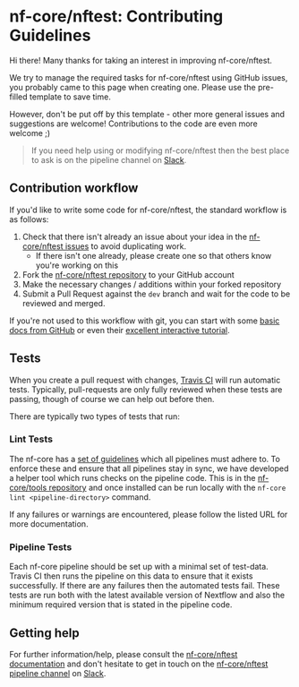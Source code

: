 # nf-core/nftest: Contributing Guidelines

Hi there! Many thanks for taking an interest in improving nf-core/nftest.

We try to manage the required tasks for nf-core/nftest using GitHub issues, you probably came to this page when creating one. Please use the pre-filled template to save time.

However, don't be put off by this template - other more general issues and suggestions are welcome! Contributions to the code are even more welcome ;)

> If you need help using or modifying nf-core/nftest then the best place to ask is on the pipeline channel on [Slack](https://nf-co.re/join/slack/).



## Contribution workflow
If you'd like to write some code for nf-core/nftest, the standard workflow
is as follows:

1. Check that there isn't already an issue about your idea in the
   [nf-core/nftest issues](https://github.com/nf-core/nftest/issues) to avoid
   duplicating work.
    * If there isn't one already, please create one so that others know you're working on this
2. Fork the [nf-core/nftest repository](https://github.com/nf-core/nftest) to your GitHub account
3. Make the necessary changes / additions within your forked repository
4. Submit a Pull Request against the `dev` branch and wait for the code to be reviewed and merged.

If you're not used to this workflow with git, you can start with some [basic docs from GitHub](https://help.github.com/articles/fork-a-repo/) or even their [excellent interactive tutorial](https://try.github.io/).


## Tests
When you create a pull request with changes, [Travis CI](https://travis-ci.org/) will run automatic tests.
Typically, pull-requests are only fully reviewed when these tests are passing, though of course we can help out before then.

There are typically two types of tests that run:

### Lint Tests
The nf-core has a [set of guidelines](https://nf-co.re/developers/guidelines) which all pipelines must adhere to.
To enforce these and ensure that all pipelines stay in sync, we have developed a helper tool which runs checks on the pipeline code. This is in the [nf-core/tools repository](https://github.com/nf-core/tools) and once installed can be run locally with the `nf-core lint <pipeline-directory>` command.

If any failures or warnings are encountered, please follow the listed URL for more documentation.

### Pipeline Tests
Each nf-core pipeline should be set up with a minimal set of test-data.
Travis CI then runs the pipeline on this data to ensure that it exists successfully.
If there are any failures then the automated tests fail.
These tests are run both with the latest available version of Nextflow and also the minimum required version that is stated in the pipeline code.

## Getting help
For further information/help, please consult the [nf-core/nftest documentation](https://github.com/nf-core/nftest#documentation) and don't hesitate to get in touch on the [nf-core/nftest pipeline channel](https://nfcore.slack.com/channels/nf-core/nftest) on [Slack](https://nf-co.re/join/slack/).

